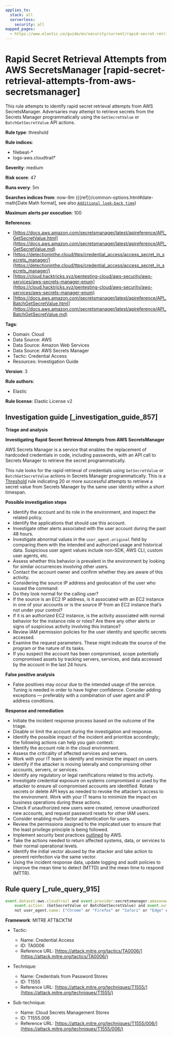 ```yaml
---
applies_to:
  stack: all
  serverless:
    security: all
mapped_pages:
  - https://www.elastic.co/guide/en/security/current/rapid-secret-retrieval-attempts-from-aws-secretsmanager.html
---
```


# Rapid Secret Retrieval Attempts from AWS SecretsManager [rapid-secret-retrieval-attempts-from-aws-secretsmanager]

This rule attempts to identify rapid secret retrieval attempts from AWS SecretsManager. Adversaries may attempt to retrieve secrets from the Secrets Manager programmatically using the `GetSecretValue` or `BatchGetSecretValue` API actions.

**Rule type**: threshold

**Rule indices**:

* filebeat-*
* logs-aws.cloudtrail*

**Severity**: medium

**Risk score**: 47

**Runs every**: 5m

**Searches indices from**: now-9m ({{ref}}/common-options.html#date-math[Date Math format], see also [`Additional look-back time`](docs-content://solutions/security/detect-and-alert/create-detection-rule.md#rule-schedule))

**Maximum alerts per execution**: 100

**References**:

* [https://docs.aws.amazon.com/secretsmanager/latest/apireference/API_GetSecretValue.html](https://docs.aws.amazon.com/secretsmanager/latest/apireference/API_GetSecretValue.md)
* [https://detectioninthe.cloud/ttps/credential_access/access_secret_in_secrets_manager/](https://detectioninthe.cloud/ttps/credential_access/access_secret_in_secrets_manager/)
* [https://cloud.hacktricks.xyz/pentesting-cloud/aws-security/aws-services/aws-secrets-manager-enum](https://cloud.hacktricks.xyz/pentesting-cloud/aws-security/aws-services/aws-secrets-manager-enum)
* [https://docs.aws.amazon.com/secretsmanager/latest/apireference/API_BatchGetSecretValue.html](https://docs.aws.amazon.com/secretsmanager/latest/apireference/API_BatchGetSecretValue.md)

**Tags**:

* Domain: Cloud
* Data Source: AWS
* Data Source: Amazon Web Services
* Data Source: AWS Secrets Manager
* Tactic: Credential Access
* Resources: Investigation Guide

**Version**: 3

**Rule authors**:

* Elastic

**Rule license**: Elastic License v2

## Investigation guide [_investigation_guide_857]

**Triage and analysis**

**Investigating Rapid Secret Retrieval Attempts from AWS SecretsManager**

AWS Secrets Manager is a service that enables the replacement of hardcoded credentials in code, including passwords, with an API call to Secrets Manager to retrieve the secret programmatically.

This rule looks for the rapid retrieval of credentials using `GetSecretValue` or `BatchGetSecretValue` actions in Secrets Manager programmatically. This is a [Threshold](docs-content://solutions/security/detect-and-alert/create-detection-rule.md#create-threshold-rule) rule indicating 20 or more successful attempts to retrieve a secret value from Secrets Manager by the same user identity within a short timespan.

**Possible investigation steps**

* Identify the account and its role in the environment, and inspect the related policy.
* Identify the applications that should use this account.
* Investigate other alerts associated with the user account during the past 48 hours.
* Investigate abnormal values in the `user_agent.original` field by comparing them with the intended and authorized usage and historical data. Suspicious user agent values include non-SDK, AWS CLI, custom user agents, etc.
* Assess whether this behavior is prevalent in the environment by looking for similar occurrences involving other users.
* Contact the account owner and confirm whether they are aware of this activity.
* Considering the source IP address and geolocation of the user who issued the command:
* Do they look normal for the calling user?
* If the source is an EC2 IP address, is it associated with an EC2 instance in one of your accounts or is the source IP from an EC2 instance that’s not under your control?
* If it is an authorized EC2 instance, is the activity associated with normal behavior for the instance role or roles? Are there any other alerts or signs of suspicious activity involving this instance?
* Review IAM permission policies for the user identity and specific secrets accessed.
* Examine the request parameters. These might indicate the source of the program or the nature of its tasks.
* If you suspect the account has been compromised, scope potentially compromised assets by tracking servers, services, and data accessed by the account in the last 24 hours.

**False positive analysis**

* False positives may occur due to the intended usage of the service. Tuning is needed in order to have higher confidence. Consider adding exceptions — preferably with a combination of user agent and IP address conditions.

**Response and remediation**

* Initiate the incident response process based on the outcome of the triage.
* Disable or limit the account during the investigation and response.
* Identify the possible impact of the incident and prioritize accordingly; the following actions can help you gain context:
* Identify the account role in the cloud environment.
* Assess the criticality of affected services and servers.
* Work with your IT team to identify and minimize the impact on users.
* Identify if the attacker is moving laterally and compromising other accounts, servers, or services.
* Identify any regulatory or legal ramifications related to this activity.
* Investigate credential exposure on systems compromised or used by the attacker to ensure all compromised accounts are identified. Rotate secrets or delete API keys as needed to revoke the attacker’s access to the environment. Work with your IT teams to minimize the impact on business operations during these actions.
* Check if unauthorized new users were created, remove unauthorized new accounts, and request password resets for other IAM users.
* Consider enabling multi-factor authentication for users.
* Review the permissions assigned to the implicated user to ensure that the least privilege principle is being followed.
* Implement security best practices [outlined](https://aws.amazon.com/premiumsupport/knowledge-center/security-best-practices/) by AWS.
* Take the actions needed to return affected systems, data, or services to their normal operational levels.
* Identify the initial vector abused by the attacker and take action to prevent reinfection via the same vector.
* Using the incident response data, update logging and audit policies to improve the mean time to detect (MTTD) and the mean time to respond (MTTR).


## Rule query [_rule_query_915]

```js
event.dataset:aws.cloudtrail and event.provider:secretsmanager.amazonaws.com and
    event.action: (GetSecretValue or BatchGetSecretValue) and event.outcome:success and
    not user_agent.name: ("Chrome" or "Firefox" or "Safari" or "Edge" or "Brave" or "Opera")
```

**Framework**: MITRE ATT&CKTM

* Tactic:

    * Name: Credential Access
    * ID: TA0006
    * Reference URL: [https://attack.mitre.org/tactics/TA0006/](https://attack.mitre.org/tactics/TA0006/)

* Technique:

    * Name: Credentials from Password Stores
    * ID: T1555
    * Reference URL: [https://attack.mitre.org/techniques/T1555/](https://attack.mitre.org/techniques/T1555/)

* Sub-technique:

    * Name: Cloud Secrets Management Stores
    * ID: T1555.006
    * Reference URL: [https://attack.mitre.org/techniques/T1555/006/](https://attack.mitre.org/techniques/T1555/006/)



